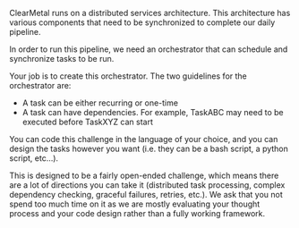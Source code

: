ClearMetal runs on a distributed services architecture.  This architecture has various components that need to be synchronized to complete our daily pipeline.  

In order to run this pipeline, we need an orchestrator that can schedule and synchronize tasks to be run.  

Your job is to create this orchestrator.  The two guidelines for the orchestrator are:
- A task can be either recurring or one-time
- A task can have dependencies.  For example, TaskABC may need to be executed before TaskXYZ can start

You can code this challenge in the language of your choice, and you can design the tasks however you want (i.e. they can be a bash script, a python script, etc…).   

This is designed to be a fairly open-ended challenge, which means there are a lot of directions you can take it (distributed task processing, complex dependency checking, graceful failures, retries, etc.).  We ask that you not spend too much time on it as we are mostly evaluating your thought process and your code design rather than a fully working framework.
